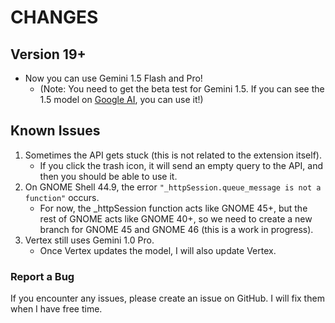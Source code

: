 # CHANGES

## Version 19+

* Now you can use Gemini 1.5 Flash and Pro!
  * (Note: You need to get the beta test for Gemini 1.5. If you can see the 1.5 model on [Google AI](https://ai.google.dev/), you can use it!)

## Known Issues

1. Sometimes the API gets stuck (this is not related to the extension itself).
   * If you click the trash icon, it will send an empty query to the API, and then you should be able to use it.
2. On GNOME Shell 44.9, the error `"_httpSession.queue_message is not a function"` occurs.
   * For now, the _httpSession function acts like GNOME 45+, but the rest of GNOME acts like GNOME 40+, so we need to create a new branch for GNOME 45 and GNOME 46 (this is a work in progress).
3. Vertex still uses Gemini 1.0 Pro.
   * Once Vertex updates the model, I will also update Vertex.

### Report a Bug

If you encounter any issues, please create an issue on GitHub. I will fix them when I have free time.
